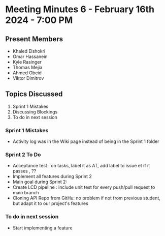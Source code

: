 # Meeting Minutes 6 - February 16th 2024 - 7:00 PM
## Present Members 
* Khaled Elshokri
* Omar Hassanein
* Kyle Rasinger
* Thomas Mejia
* Ahmed Obeid
* Viktor Dimitrov
## Topics Discussed
1. Sprint 1 Mistakes 
2. Discussing Blockings
3. To do in next session
### Sprint 1 Mistakes
* Activity log was in the Wiki page instead of being in the Sprint 1 folder
### Sprint 2 To Do
* Acceptance test : on tasks, label it as AT, add label to issue et if it passes , ??
* Implement all features during Sprint 2
* Main goal during Sprint 2: 
* Create LCD pipeline : include unit test for every push/pull request to main branch
* Cloning API Repo from GitHu: no problem if not from previous student, but adapt it to our project's features 
### To do in next session
* Start implementing a feature 